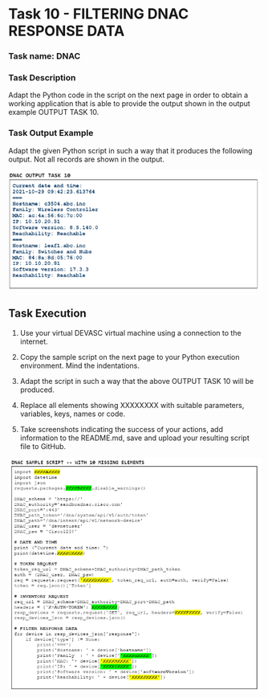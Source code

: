 # Task 10 - FILTERING DNAC RESPONSE DATA

### Task name: DNAC

### Task Description

Adapt the Python code in the script on the next page in order to obtain a working application that is able to provide the output shown in the output example OUTPUT TASK 10.

### Task Output Example

Adapt the given Python script in such a way that it produces the following output. Not all records are shown in the output.

![DNAC-Output-Task-10](DNAC%20OUTPUT%20TASK%2010.PNG)

## Task Execution

1. Use your virtual DEVASC virtual machine using a connection to the internet.

2. Copy the sample script on the next page to your Python execution environment. Mind the indentations.

3. Adapt the script in such a way that the above OUTPUT TASK 10 will be produced.

4. Replace all elements showing XXXXXXXX with suitable parameters, variables, keys, names or code.

5. Take screenshots indicating the success of your actions, add information to the README.md, save and upload your resulting script file to GitHub.

![DNAC SAMPLE SCRIPT](DNAC%20SAMPLE%20SCRIPT%20--%20WITH%2010%20MISSING%20ELEMENTS.PNG)
